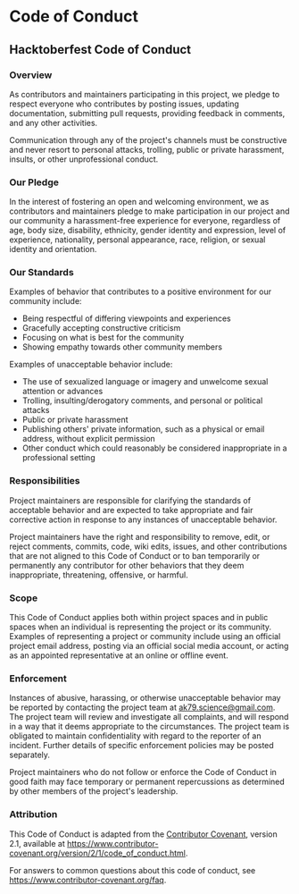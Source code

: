 # Code of Conduct

## Hacktoberfest Code of Conduct

### Overview

As contributors and maintainers participating in this project, we pledge to respect everyone who contributes by posting issues, updating documentation, submitting pull requests, providing feedback in comments, and any other activities.

Communication through any of the project's channels must be constructive and never resort to personal attacks, trolling, public or private harassment, insults, or other unprofessional conduct.

### Our Pledge

In the interest of fostering an open and welcoming environment, we as contributors and maintainers pledge to make participation in our project and our community a harassment-free experience for everyone, regardless of age, body size, disability, ethnicity, gender identity and expression, level of experience, nationality, personal appearance, race, religion, or sexual identity and orientation.

### Our Standards

Examples of behavior that contributes to a positive environment for our community include:

- Being respectful of differing viewpoints and experiences
- Gracefully accepting constructive criticism
- Focusing on what is best for the community
- Showing empathy towards other community members

Examples of unacceptable behavior include:

- The use of sexualized language or imagery and unwelcome sexual attention or advances
- Trolling, insulting/derogatory comments, and personal or political attacks
- Public or private harassment
- Publishing others' private information, such as a physical or email address, without explicit permission
- Other conduct which could reasonably be considered inappropriate in a professional setting

### Responsibilities

Project maintainers are responsible for clarifying the standards of acceptable behavior and are expected to take appropriate and fair corrective action in response to any instances of unacceptable behavior.

Project maintainers have the right and responsibility to remove, edit, or reject comments, commits, code, wiki edits, issues, and other contributions that are not aligned to this Code of Conduct or to ban temporarily or permanently any contributor for other behaviors that they deem inappropriate, threatening, offensive, or harmful.

### Scope

This Code of Conduct applies both within project spaces and in public spaces when an individual is representing the project or its community. Examples of representing a project or community include using an official project email address, posting via an official social media account, or acting as an appointed representative at an online or offline event.

### Enforcement

Instances of abusive, harassing, or otherwise unacceptable behavior may be reported by contacting the project team at ak79.science@gmail.com. The project team will review and investigate all complaints, and will respond in a way that it deems appropriate to the circumstances. The project team is obligated to maintain confidentiality with regard to the reporter of an incident. Further details of specific enforcement policies may be posted separately.

Project maintainers who do not follow or enforce the Code of Conduct in good faith may face temporary or permanent repercussions as determined by other members of the project's leadership.

### Attribution

This Code of Conduct is adapted from the [Contributor Covenant](https://www.contributor-covenant.org/), version 2.1, available at https://www.contributor-covenant.org/version/2/1/code_of_conduct.html.

For answers to common questions about this code of conduct, see https://www.contributor-covenant.org/faq.